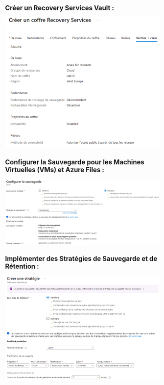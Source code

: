 ## Créer un Recovery Services Vault :

![Alt text](/Lab10/recoveryvault.png)

## Configurer la Sauvegarde pour les Machines Virtuelles (VMs) et Azure Files :

![Alt text](/Lab10/backup.png)

## Implémenter des Stratégies de Sauvegarde et de Rétention :

![Alt text](/Lab10/policies.png)
